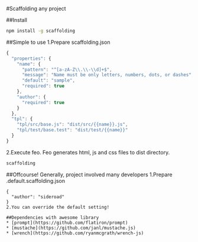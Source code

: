 #Scaffolding any project

##Install
```sh
npm install -g scaffolding
```

##Simple to use
1.Prepare scaffolding.json
```js
{
  "properties": {
    "name": {
      "pattern": "^[a-zA-Z\\.\\-\\d]+$",
      "message": "Name must be only letters, numbers, dots, or dashes",
      "default": "sample",
      "required": true
    },
    "author": {
      "required": true
    }
  },
  "tpl": {
    "tpl/src/base.js": "dist/src/{{name}}.js",
    "tpl/test/base.test": "dist/test/{{name}}"
  }
}
```
2.Execute feo. Feo generates html, js and css files to dist directory.
```sh
scaffolding
```

##Offcourse! Generally, project involved many developers
1.Prepare .default.scaffolding.json
```
{
  "author": "sideroad"
}
2.You can override the default setting!

##Dependencies with awesome library
* [prompt](https://github.com/flatiron/prompt)
* [mustache](https://github.com/janl/mustache.js)
* [wrench](https://github.com/ryanmcgrath/wrench-js)

